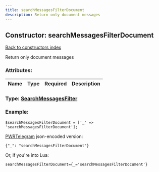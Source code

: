 ```yaml
---
title: searchMessagesFilterDocument
description: Return only document messages
---
```

## Constructor: searchMessagesFilterDocument  
[Back to constructors index](index.md)



Return only document messages

### Attributes:

| Name     |    Type       | Required | Description |
|----------|---------------|----------|-------------|



### Type: [SearchMessagesFilter](../types/SearchMessagesFilter.md)


### Example:

```
$searchMessagesFilterDocument = ['_' => 'searchMessagesFilterDocument'];
```  

[PWRTelegram](https://pwrtelegram.xyz) json-encoded version:

```
{"_": "searchMessagesFilterDocument"}
```


Or, if you're into Lua:  


```
searchMessagesFilterDocument={_='searchMessagesFilterDocument'}

```


